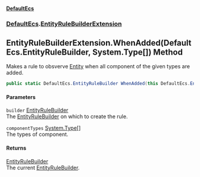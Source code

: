 #### [DefaultEcs](./index.md 'index')
### [DefaultEcs](./DefaultEcs.md 'DefaultEcs').[EntityRuleBuilderExtension](./DefaultEcs-EntityRuleBuilderExtension.md 'DefaultEcs.EntityRuleBuilderExtension')
## EntityRuleBuilderExtension.WhenAdded(DefaultEcs.EntityRuleBuilder, System.Type[]) Method
Makes a rule to obsverve [Entity](./DefaultEcs-Entity.md 'DefaultEcs.Entity') when all component of the given types are added.  
```csharp
public static DefaultEcs.EntityRuleBuilder WhenAdded(this DefaultEcs.EntityRuleBuilder builder, params System.Type[] componentTypes);
```
#### Parameters
<a name='DefaultEcs-EntityRuleBuilderExtension-WhenAdded(DefaultEcs-EntityRuleBuilder_System-Type--)-builder'></a>
`builder` [EntityRuleBuilder](./DefaultEcs-EntityRuleBuilder.md 'DefaultEcs.EntityRuleBuilder')  
The [EntityRuleBuilder](./DefaultEcs-EntityRuleBuilder.md 'DefaultEcs.EntityRuleBuilder') on which to create the rule.  
  
<a name='DefaultEcs-EntityRuleBuilderExtension-WhenAdded(DefaultEcs-EntityRuleBuilder_System-Type--)-componentTypes'></a>
`componentTypes` [System.Type](https://docs.microsoft.com/en-us/dotnet/api/System.Type 'System.Type')[[]](https://docs.microsoft.com/en-us/dotnet/api/System.Array 'System.Array')  
The types of component.  
  
#### Returns
[EntityRuleBuilder](./DefaultEcs-EntityRuleBuilder.md 'DefaultEcs.EntityRuleBuilder')  
The current [EntityRuleBuilder](./DefaultEcs-EntityRuleBuilder.md 'DefaultEcs.EntityRuleBuilder').  
